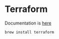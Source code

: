 # Terraform

Documentation is [here](https://www.terraform.io)

```shell
brew install terraform
```
